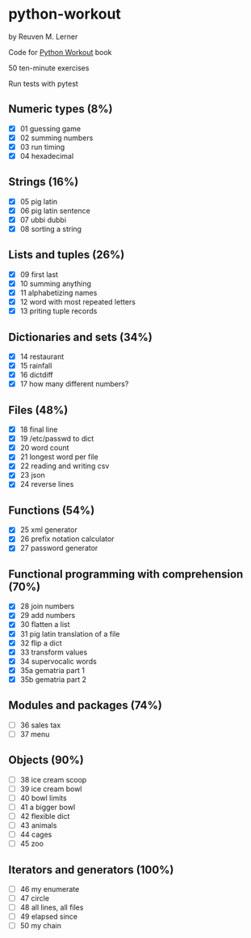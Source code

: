 # python-workout

by Reuven M. Lerner

Code for [Python Workout](https://www.manning.com/books/python-workout) book

50 ten-minute exercises

Run tests with pytest

## Numeric types (8%)

- [x] 01 guessing game
- [x] 02 summing numbers
- [x] 03 run timing
- [x] 04 hexadecimal

## Strings (16%)

- [x] 05 pig latin
- [x] 06 pig latin sentence
- [x] 07 ubbi dubbi
- [x] 08 sorting a string

## Lists and tuples (26%)

- [x] 09 first last
- [x] 10 summing anything
- [x] 11 alphabetizing names
- [x] 12 word with most repeated letters
- [x] 13 priting tuple records

## Dictionaries and sets (34%)

- [x] 14 restaurant
- [x] 15 rainfall
- [x] 16 dictdiff
- [x] 17 how many different numbers?

## Files (48%)

- [x] 18 final line
- [x] 19 /etc/passwd to dict
- [x] 20 word count
- [x] 21 longest word per file
- [x] 22 reading and writing csv
- [x] 23 json
- [x] 24 reverse lines

## Functions (54%)

- [x] 25 xml generator
- [x] 26 prefix notation calculator
- [x] 27 password generator

## Functional programming with comprehension (70%)

- [x] 28 join numbers
- [x] 29 add numbers
- [x] 30 flatten a list
- [x] 31 pig latin translation of a file
- [x] 32 flip a dict
- [x] 33 transform values
- [x] 34 supervocalic words
- [x] 35a gematria part 1
- [x] 35b gematria part 2

## Modules and packages (74%)

- [ ] 36 sales tax
- [ ] 37 menu

## Objects (90%)

- [ ] 38 ice cream scoop
- [ ] 39 ice cream bowl
- [ ] 40 bowl limits
- [ ] 41 a bigger bowl
- [ ] 42 flexible dict
- [ ] 43 animals
- [ ] 44 cages
- [ ] 45 zoo

## Iterators and generators (100%)

- [ ] 46 my enumerate
- [ ] 47 circle
- [ ] 48 all lines, all files
- [ ] 49 elapsed since
- [ ] 50 my chain

